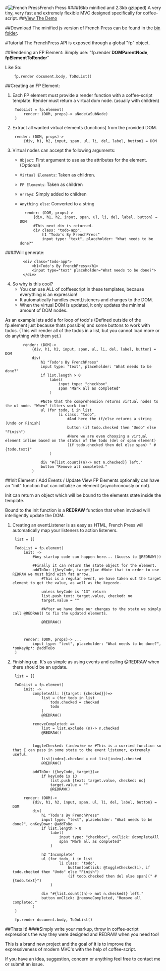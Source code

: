 #![French Press](http://dylanpiercey.com/img/fp.png)French Press 
####(6kb minified and 2.3kb gzipped)
A very tiny, very fast and extremely flexible MVC designed specifically for coffee-script.
##[View The Demo](https://github.com/DylanPiercey/FPMusic)

##Download
The minified js version of French Press can be found in the [bin folder](https://github.com/DylanPiercey/FrenchPress/blob/master/bin/frenchpress.min.js).

#Tutorial
The FrenchPress API is exposed through a global "fp" object.

##Rendering an FP Element:
Simply use: "fp.render **DOMParentNode**, **fpElementToRender**"

Like So:

        fp.render document.body, ToDoList()

##Creating an FP Element:

1. Each FP element must provide a render function with a coffee-script template.
Render must return a virtual dom node. (usually with children)
        
        TodoList = fp.element(
            render: (DOM, props)-> aNode(aSubNode)
        )
    
2. Extract all wanted virtual elements (functions) from the provided DOM.

        render: (DOM, props)->
            {div, h1, h2, input, span, ul, li, del, label, button} = DOM
        
3. Virtual nodes can accept the following arguments:
    + `Object`: First argument to use as the attributes for the element. (Optional)
    + `Virtual Elements`: Taken as children.
    + `FP Elements`: Taken as children
    + `Arrays`: Simply added to children
    + `Anything else`: Converted to a string

            render: (DOM, props)->
                {div, h1, h2, input, span, ul, li, del, label, button} = DOM
                #This next div is returned.
                div class: "todo-app",
                    h1 "Todo's By FrenchPress" 
                    input type: "text", placeholder: "What needs to be done?"
####Will generate:

            <div class="todo-app">
                <h1>Todo's By FrenchPress</h1>
                <input type="text" placeholder="What needs to be done?">
            </div>
        
4. So why is this cool?
    + You can use ALL of coffeescript in these templates, because everything is an expression!
    + It automatically handles eventListeners and changes to the DOM.
    + When the virtual DOM is updated, it only updates the minimal amount of DOM nodes.
    
As an example lets add a for loop of todo's (Defined outside of the fp.element just because thats possible) and some buttons to work with todos. (This will render all of the todos in a list, but you cannot load more or do anything with them yet.)

            render: (DOM)->
                {div, h1, h2, input, span, ul, li, del, label, button} = DOM
                div(
                    h1 "Todo's By FrenchPress"
                    input type: "text", placeholder: "What needs to be done?"
                    if list.length > 0
                        label(
                            input type: "checkbox"
                            span "Mark all as completed"
                        )
        
                    #Note that the comprehension returns virtual nodes to the ul node. "When" filters work too!
                    ul (for todo, i in list
                            li class: "todo",
                                #And here the if/else returns a string (Undo or Finish)
                                button (if todo.checked then "Undo" else "Finish")
                                #Here we are even choosing a virtual element inline based on the status of the todo (del or span element)
                                (if todo.checked then del else span) " #{todo.text}"
                        )
        
                    div "#{list.count((n)-> not n.checked)} left."
                    button "Remove all completed."
                )
        
##Init Element / Add Events / Update View
FP Elements optionally can have an "init" function that can initialize an element (asynchronously or not).

Init can return an object which will be bound to the elements state inside the template.

Bound to the init function is a **REDRAW** function that when invoked will intelligently update the DOM.

1. Creating an eventListener is as easy as HTML, French Press will automatically map your listeners to action listeners.

        list = []
    
        TodoList = fp.element(
            init: ->
                #Any startup code can happen here... (Access to @REDRAW())
                
                #Finally it can return the state object for the element.
                addToDo: ({keyCode, target})=> #Note that in order to use REDRAW we must bind with fat arrow.
                    #This is a regular event, we have taken out the target element to get the value, as well as the keycode.
                    
                    unless keyCode is "13" return
                    list.push text: target.value, checked: no
                    target.value = ""
                    
                    #After we have done our changes to the state we simply call @REDRAW() to fix the updated elements.
                    
                    @REDRAW()
                
            
            
            render: (DOM, props)-> ...
                input type: "text", placeholder: "What needs to be done?", *onKeyUp*: @addToDo
        )
    
2. Finishing up.
It's as simple as using events and calling @REDRAW when there should be an update.

        list = []

        ToDoList = fp.element(
            init: ->
                completeAll: ({target: {checked}})=>
                    list = (for todo in list
                        todo.checked = checked
                        todo
                    )
                    @REDRAW()
        
                removeCompleted: =>
                    list = list.exclude (n)-> n.checked
                    @REDRAW()
        
        
                toggleChecked: (index)=> => #This is a curried function so that I can pass in some state to the event listener, extremely useful.
                    list[index].checked = not list[index].checked
                    @REDRAW()
        
                addToDo: ({keyCode, target})=>
                    if keyCode is 13
                        list.push {text: target.value, checked: no}
                        target.value = ""
                        @REDRAW()
        
            render: (DOM)->
                {div, h1, h2, input, span, ul, li, del, label, button} = DOM
                div(
                    h1 "Todo's By FrenchPress"
                    input type: "text", placeholder: "What needs to be done?", onKeyDown: @addToDo
                    if list.length > 0
                        label(
                            input type: "checkbox", onClick: @completeAll
                            span "Mark all as completed"
                        )
        
                    h2 "Incomplete"
                    ul (for todo, i in list
                            li class: "todo",
                                button(onClick: @toggleChecked(i), if todo.checked then "Undo" else "Finish")
                                (if todo.checked then del else span)(" #{todo.text}")
                        )
        
                    div "#{list.count((n)-> not n.checked)} left."
                    button onClick: @removeCompleted, "Remove all completed."
                )
        )
        
        fp.render document.body, ToDoList()
        
##Thats It!
####Simply write your markup, throw in coffee-script expressions the way they were designed and REDRAW when you need too!

This is a brand new project and the goal of it is to improve the expressiveness of modern MVC's with the help of coffee-script.

If you have an idea, suggestion, concern or anything feel free to contact me or submit an issue.